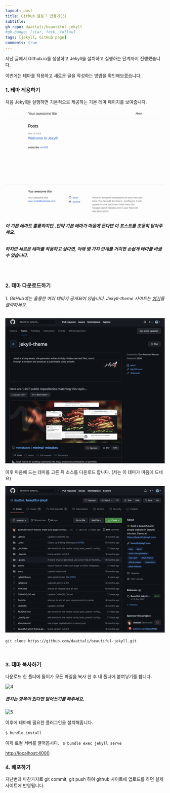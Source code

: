 ```yaml
---
layout: post
title: Github 블로그 만들기(3)
subtitle: 
gh-repo: daattali/beautiful-jekyll
#gh-badge: [star, fork, follow]
tags: [jekyll, GitHub page]
comments: true
---  
```


지난 글에서 Github.io를 생성하고 Jekyll을 설치하고 실행하는 단계까지 진행했습니다.

이번에는 테마를 적용하고 새로운 글을 작성하는 방법을 확인해보겠습니다.

### 1. 테마 적용하기
처음 Jekyll을 실행하면 기본적으로 제공하는 기본 테마 페이지를 보여줍니다.

![1](../post_image/2021_06_27_2/local.png)

###### ***이 기본 테마도 훌륭하지만..만약 기본 테마가 마음에 든다면 이 포스트를 조용히 닫아주세요.***
###### ***하지만 새로운 테마를 적용하고 싶다면, 아래 몇 가지 단계를 거치면 손쉽게 테마를 바꿀 수 있습니다.***

<br>

### 2. 테마 다운로드하기
###### 1. GitHub에는 훌륭한 여러 테마가 공개되어 있습니다. Jekyll-theme 사이트는 [여기](https://github.com/topics/jekyll-theme)를 클릭하세요. 

![2](../post_image/2021_06_27_3/theme.png)


이후 마음에 드는 테마를 고른 뒤 소스를 다운로드 합니다. (저는 이 테마가 마음에 드네요)

![3](../post_image/2021_06_27_3/bea.png)

``` git clone https://github.com/daattali/beautiful-jekyll.git ```

<br>

### 3. 테마 복사하기
다운로드 한 폴더에 들어가 모든 파일을 복사 한 후 내 폴더에 붙여넣기를 합니다.

![4](../post_image/2021_06_27_3/copy.png)

##### 겹치는 항목이 있다면 덮어쓰기를 해주세요.

![5](../post_image/2021_06_27_3/copy_2.png)

이후에 테마에 필요한 플러그인을 설치해줍니다.

``` $ bundle install ``` 

이제 로컬 서버를 열어봅시다.
``` $ bundle exec jekyll serve```

[http://localhost:4000](http://localhost:4000)

### 4. 배포하기
지난번과 마찬가지로 git commit, git push 하여 github 사이트에 업로드를 하면 실제 사이트에 반영됩니다.
